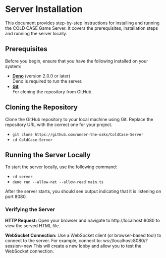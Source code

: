 # Server Installation

This document provides step-by-step instructions for installing and running the 
COLD CASE Game Server. It covers the prerequisites, installation steps and running the 
server locally.


## Prerequisites

Before you begin, ensure that you have the following installed on your system:

- **[Deno](https://deno.land/)** (version 2.0.0 or later)  
  Deno is required to run the server.
- **[Git](https://git-scm.com/)**  
  For cloning the repository from GitHub.

## Cloning the Repository

Clone the GitHub repository to your local machine using Git. Replace the repository URL with the correct one for your project.

- `git clone https://github.com/under-the-oaks/ColdCase-Server`
- `cd ColdCase-Server`

## Running the Server Locally
To start the server locally, use the following command:

- `cd server`
- `deno run --allow-net --allow-read main.ts`

After the server starts, you should see output indicating that it is listening on port 8080.

### Verifying the Server
**HTTP Request:**
Open your browser and navigate to http://localhost:8080 to view the served HTML file.

**WebSocket Connection:**
Use a WebSocket client (or browser-based tool) to connect to the server. For example, connect to:
ws://localhost:8080/?session=new
This will create a new lobby and allow you to test the WebSocket connection.